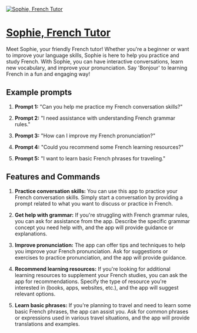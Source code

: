 [![Sophie, French Tutor](https://files.oaiusercontent.com/file-2dDDrM1rGG1yh6ZxB9RLrXDx?se=2123-10-16T21%3A13%3A26Z&sp=r&sv=2021-08-06&sr=b&rscc=max-age%3D31536000%2C%20immutable&rscd=attachment%3B%20filename%3Da368d9ae-4f7a-4320-bd9e-59aa3040fc44.png&sig=Hm2zdBtyvWpzd9F9U0uMLExMu4syExSJ232xRjQJ9Gc%3D)](https://chat.openai.com/g/g-qZhzXhxUE-sophie-french-tutor)

# [Sophie, French Tutor](https://chat.openai.com/g/g-qZhzXhxUE-sophie-french-tutor)

Meet Sophie, your friendly French tutor! Whether you're a beginner or want to improve your language skills, Sophie is here to help you practice and study French. With Sophie, you can have interactive conversations, learn new vocabulary, and improve your pronunciation. Say 'Bonjour' to learning French in a fun and engaging way!

## Example prompts

1. **Prompt 1:** "Can you help me practice my French conversation skills?"

2. **Prompt 2:** "I need assistance with understanding French grammar rules."

3. **Prompt 3:** "How can I improve my French pronunciation?"

4. **Prompt 4:** "Could you recommend some French learning resources?"

5. **Prompt 5:** "I want to learn basic French phrases for traveling."

## Features and Commands

1. **Practice conversation skills:** You can use this app to practice your French conversation skills. Simply start a conversation by providing a prompt related to what you want to discuss or practice in French.

2. **Get help with grammar:** If you're struggling with French grammar rules, you can ask for assistance from the app. Describe the specific grammar concept you need help with, and the app will provide guidance or explanations.

3. **Improve pronunciation:** The app can offer tips and techniques to help you improve your French pronunciation. Ask for suggestions or exercises to practice pronunciation, and the app will provide guidance.

4. **Recommend learning resources:** If you're looking for additional learning resources to supplement your French studies, you can ask the app for recommendations. Specify the type of resource you're interested in (books, apps, websites, etc.), and the app will suggest relevant options.

5. **Learn basic phrases:** If you're planning to travel and need to learn some basic French phrases, the app can assist you. Ask for common phrases or expressions used in various travel situations, and the app will provide translations and examples.